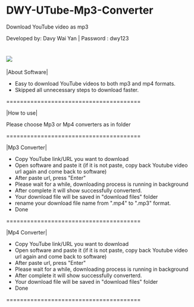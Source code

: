 # DWY-UTube-Mp3-Converter
Download YouTube video as mp3

Developed by: Davy Wai Yan | Password : dwy123

<a href="https://www.buymeacoffee.com/davywaiyan"><img src="https://img.buymeacoffee.com/button-api/?text=Feel free to donate&emoji=💸&slug=davywaiyan&button_colour=86e3ea&font_colour=000000&font_family=Cookie&outline_colour=000000&coffee_colour=FFDD00" /></a>
=======================================

|About Software|

- Easy to download YouTube videos to both mp3 and mp4 formats.
- Skipped all unnecessary steps to download faster.

=======================================

|How to use|

Please choose Mp3 or Mp4 converters as in folder

=======================================

|Mp3 Converter|

- Copy YouTube link/URL you want to download
- Open software and paste it (if it is not paste, copy back Youtube video url again and come back to software)
- After paste url, press "Enter"
- Please wait for a while, downloading process is running in background
- After complete it will show successfully converterd.
- Your download file will be saved in "download files" folder
- rename your download file name from ".mp4" to ".mp3" format.
- Done

=======================================

|Mp4 Converter|

- Copy YouTube link/URL you want to download
- Open software and paste it (if it is not paste, copy back Youtube video url again and come back to software)
- After paste url, press "Enter"
- Please wait for a while, downloading process is running in background
- After complete it will show successfully converterd.
- Your download file will be saved in "download files" folder
- Done

=======================================
